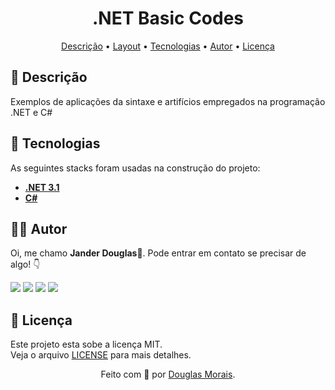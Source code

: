 &NewLine;

<h1 align="center">.NET Basic Codes</h1>
<p align="center">
 <a href="#-descrição">Descrição</a> •
 <a href="#-layout">Layout</a> • 
 <a href="#-tecnologias">Tecnologias</a> • 
 <a href="#-autor">Autor</a> • 
 <a href="#-licença">Licença</a>
</p>

## 📝 Descrição

Exemplos de aplicações da sintaxe e artifícios empregados na programação .NET e C#

## 🚀 Tecnologias

As seguintes stacks foram usadas na construção do projeto:

+ **[.NET 3.1](https://dotnet.microsoft.com/en-us/download/dotnet/3.1/)**
+ **[C#](https://docs.microsoft.com/pt-br/dotnet/csharp/)**

## 👨‍💻 Autor

Oi, me chamo **Jander Douglas**👋. Pode entrar em contato se precisar de algo! 👇
<p>
  <a href="https://web.whatsapp.com/send?phone=5588996776422" alt="WhatsApp" target="_blank" >
  <img src="https://img.shields.io/badge/WhatsApp-25d366?style=for-the-badge&logo=whatsapp&logoColor=white"/></a>
  
  <a href="https://www.linkedin.com/in/douglasmorais" alt="Linkedin" target="_blank">
  <img src="https://img.shields.io/badge/Linkedin-0e76a8?style=for-the-badge&logo=Linkedin&logoColor=white" /></a>

  <a href="https://www.instagram.com/jander_douglas" alt="Instagram" target="_blank">
  <img src="https://img.shields.io/badge/Instagram-DF0174?style=for-the-badge&logo=instagram&logoColor=white"/></a>
  
  <a href="https://twitter.com/JDouglas_Morais" alt="Twitter" target="_blank">
  <img src="https://img.shields.io/badge/Twitter-00ACEE?style=for-the-badge&logo=twitter&logoColor=white"/></a>
</p>  

## 📝 Licença

Este projeto esta sobe a licença MIT. </br>
Veja o arquivo [LICENSE](./LICENSE) para mais detalhes.

<p align="center">Feito com 💙 por <a href="https://www.linkedin.com/in/douglasmorais">Douglas Morais</a>.</p> 

